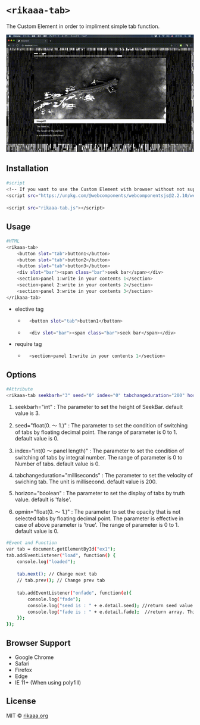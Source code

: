 # `<rikaaa-tab>`
The Custom Element in order to impliment simple tab function.

![](rikaaa-tab.gif)



## Installation
```bash
#script
<!-- If you want to use the Custom Element with browser without not support Webcomponents. -->
<script src="https://unpkg.com/@webcomponents/webcomponentsjs@2.2.10/webcomponents-loader.js"></script>

<script src="rikaaa-tab.js"></script>
```

## Usage 
```bash
#HTML
<rikaaa-tab>
    <button slot="tab">button1</button>
    <button slot="tab">button2</button>
    <button slot="tab">button3</button>
    <div slot="bar"><span class="bar">seek bar</span></div>
    <section>panel 1:write in your contents 1</section>
    <section>panel 2:write in your contents 2</section>
    <section>panel 3:write in your contents 3</section>
</rikaaa-tab>
```
* elective tag
    * ``` bash
        <button slot="tab">button1</button>
         ```
    * ``` bash
        <div slot="bar"><span class="bar">seek bar</span></div>
         ```
* require tag
    * ``` bash
        <section>panel 1:write in your contents 1</section>
         ```

## Options
```bash
#Attribute
<rikaaa-tab seekbarh="3" seed="0" index="0" tabchangeduration="200" horizon="false" opmin="0">
```
1. seekbarh="int" : The parameter to set the height of SeekBar. default value is 3.

1. seed="float(0. 〜 1.)" : The parameter to set the condition of switching of tabs by floating decimal point. The range of parameter is 0 to 1. default value is 0.

1. index="int(0 〜 panel length)" : The parameter to set the condition of switching of tabs by integral number. The range of parameter is 0 to Number of tabs. default value is 0.


1. tabchangeduration="milliseconds" : The parameter to set the velocity of swiching tab. The unit is millisecond. default value is 200.

1. horizon="boolean" : The parameter to set the display of tabs by truth value. default is 'false'.

1.  opmin="float(0. 〜 1.)" : The parameter to set the opacity that is not selected tabs by floating decimal point. The parameter is effective in case of above parameter is 'true'. The range of parameter is 0 to 1. default value is 0.


```bash
#Event and Function
var tab = document.getElementById("ex1");
tab.addEventListener("load", function() {
    console.log("loaded");

    tab.next(); // Change next tab
    // tab.prev(); // Change prev tab

    tab.addEventListener("onfade", function(e){
        console.log("fade");
        console.log("seed is : " + e.detail.seed); //return seed value.
        console.log("fade is : " + e.detail.fade);  //return array. This is switching status of each tab.
    });
});
```

## Browser Support
- Google Chrome  
- Safari  
- Firefox  
- Edge  
- IE 11+ (When using polyfill)

## License
MIT © [rikaaa.org](http://rikaaa.org/)
